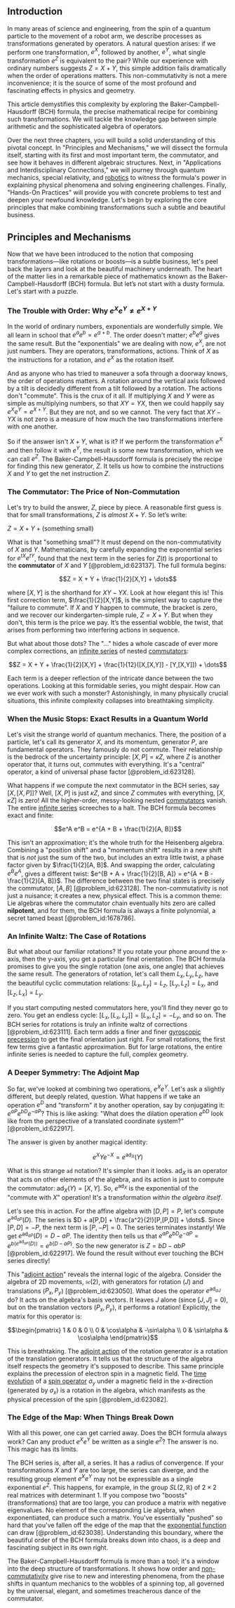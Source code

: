 ## Introduction
In many areas of science and engineering, from the spin of a quantum particle to the movement of a robot arm, we describe processes as transformations generated by operators. A natural question arises: if we perform one transformation, $e^X$, followed by another, $e^Y$, what single transformation $e^Z$ is equivalent to the pair? While our experience with ordinary numbers suggests $Z=X+Y$, this simple addition fails dramatically when the order of operations matters. This non-commutativity is not a mere inconvenience; it is the source of some of the most profound and fascinating effects in physics and geometry.

This article demystifies this complexity by exploring the Baker-Campbell-Hausdorff (BCH) formula, the precise mathematical recipe for combining such transformations. We will tackle the knowledge gap between simple arithmetic and the sophisticated algebra of operators.

Over the next three chapters, you will build a solid understanding of this pivotal concept. In "Principles and Mechanisms," we will dissect the formula itself, starting with its first and most important term, the commutator, and see how it behaves in different algebraic structures. Next, in "Applications and Interdisciplinary Connections," we will journey through quantum mechanics, special relativity, and [robotics](@article_id:150129) to witness the formula's power in explaining physical phenomena and solving engineering challenges. Finally, "Hands-On Practices" will provide you with concrete problems to test and deepen your newfound knowledge. Let's begin by exploring the core principles that make combining transformations such a subtle and beautiful business.

## Principles and Mechanisms

Now that we have been introduced to the notion that composing transformations—like rotations or boosts—is a subtle business, let's peel back the layers and look at the beautiful machinery underneath. The heart of the matter lies in a remarkable piece of mathematics known as the Baker-Campbell-Hausdorff (BCH) formula. But let’s not start with a dusty formula. Let's start with a puzzle.

### The Trouble with Order: Why $e^X e^Y \neq e^{X+Y}$

In the world of ordinary numbers, exponentials are wonderfully simple. We all learn in school that $e^a e^b = e^{a+b}$. The order doesn't matter; $e^b e^a$ gives the same result. But the "exponentials" we are dealing with now, $e^X$, are not just numbers. They are operators, transformations, actions. Think of $X$ as the instructions for a rotation, and $e^X$ as the rotation itself.

And as anyone who has tried to maneuver a sofa through a doorway knows, the order of operations matters. A rotation around the vertical axis followed by a tilt is decidedly different from a tilt followed by a rotation. The actions don't "commute". This is the crux of it all. If multiplying $X$ and $Y$ were as simple as multiplying numbers, so that $XY=YX$, then we could happily say $e^X e^Y = e^{X+Y}$. But they are not, and so we cannot. The very fact that $XY - YX$ is not zero is a measure of how much the two transformations interfere with one another.

So if the answer isn't $X+Y$, what is it? If we perform the transformation $e^X$ and then follow it with $e^Y$, the result is some new transformation, which we can call $e^Z$. The Baker-Campbell-Hausdorff formula is precisely the recipe for finding this new generator, $Z$. It tells us how to combine the instructions $X$ and $Y$ to get the net instruction $Z$.

### The Commutator: The Price of Non-Commutation

Let's try to build the answer, $Z$, piece by piece. A reasonable first guess is that for small transformations, $Z$ is *almost* $X+Y$. So let’s write:

$Z = X + Y + (\text{something small})$

What is that "something small"? It must depend on the non-commutativity of $X$ and $Y$. Mathematicians, by carefully expanding the exponential series for $e^{tX}e^{tY}$, found that the next term in the series for $Z(t)$ is proportional to the **commutator** of $X$ and $Y$ [@problem_id:623137]. The full formula begins:

$$Z = X + Y + \frac{1}{2}[X,Y] + \dots$$

where $[X,Y]$ is the shorthand for $XY - YX$. Look at how elegant this is! This first correction term, $\frac{1}{2}[X,Y]$, is the simplest way to capture the "failure to commute". If $X$ and $Y$ happen to commute, the bracket is zero, and we recover our kindergarten-simple rule, $Z = X+Y$. But when they don't, this term is the price we pay. It’s the essential wobble, the twist, that arises from performing two interfering actions in sequence.

But what about those dots? The "$\dots$" hides a whole cascade of ever more complex corrections, an [infinite series](@article_id:142872) of nested [commutators](@article_id:158384):

$$Z = X + Y + \frac{1}{2}[X,Y] + \frac{1}{12}([X,[X,Y]] - [Y,[X,Y]]) + \dots$$

Each term is a deeper reflection of the intricate dance between the two operations. Looking at this formidable series, you might despair. How can we ever work with such a monster? Astonishingly, in many physically crucial situations, this infinite complexity collapses into breathtaking simplicity.

### When the Music Stops: Exact Results in a Quantum World

Let's visit the strange world of quantum mechanics. There, the position of a particle, let's call its generator $X$, and its momentum, generator $P$, are fundamental operators. They famously do not commute. Their relationship is the bedrock of the uncertainty principle: $[X, P] = \kappa Z$, where $Z$ is another operator that, it turns out, commutes with everything. It's a "central" operator, a kind of universal phase factor [@problem_id:623128].

What happens if we compute the next commutator in the BCH series, say $[X, [X, P]]$? Well, $[X,P]$ is just $\kappa Z$, and since $Z$ commutes with everything, $[X, \kappa Z]$ is zero! All the higher-order, messy-looking nested [commutators](@article_id:158384) vanish. The entire [infinite series](@article_id:142872) screeches to a halt. The BCH formula becomes exact and finite:

$$e^A e^B = e^{A + B + \frac{1}{2}[A, B]}$$

This isn't an approximation; it's the whole truth for the Heisenberg algebra. Combining a "position shift" and a "momentum shift" results in a new shift that is *not* just the sum of the two, but includes an extra little twist, a phase factor given by $\frac{1}{2}[A, B]$. And swapping the order, calculating $e^B e^A$, gives a different twist: $e^{B + A + \frac{1}{2}[B, A]} = e^{A + B - \frac{1}{2}[A, B]}$. The difference between the two final states is precisely the commutator, $[A, B]$ [@problem_id:623128]. The non-commutativity is not just a nuisance; it creates a new, physical effect. This is a common theme: Lie algebras where the commutator chain eventually hits zero are called **nilpotent**, and for them, the BCH formula is always a finite polynomial, a secret tamed beast [@problem_id:1678786].

### An Infinite Waltz: The Case of Rotations

But what about our familiar rotations? If you rotate your phone around the x-axis, then the y-axis, you get a particular final orientation. The BCH formula promises to give you the single rotation (one axis, one angle) that achieves the same result. The generators of rotation, let's call them $L_x, L_y, L_z$, have the beautiful cyclic commutation relations: $[L_x, L_y] = L_z$, $[L_y, L_z] = L_x$, and $[L_z, L_x] = L_y$.

If you start computing nested commutators here, you'll find they never go to zero. You get an endless cycle: $[L_x, [L_x, L_y]] = [L_x, L_z] = -L_y$, and so on. The BCH series for rotations is truly an infinite waltz of corrections [@problem_id:623111]. Each term adds a finer and finer [gyroscopic precession](@article_id:160785) to get the final orientation just right. For small rotations, the first few terms give a fantastic approximation. But for large rotations, the entire infinite series is needed to capture the full, complex geometry.

### A Deeper Symmetry: The Adjoint Map

So far, we've looked at combining two operations, $e^X e^Y$. Let's ask a slightly different, but deeply related, question. What happens if we take an operation $e^D$ and "transform" it by another operation, say by conjugating it: $e^{aP} e^{bD} e^{-aP}$? This is like asking: "What does the dilation operation $e^{bD}$ look like from the perspective of a translated coordinate system?" [@problem_id:622917].

The answer is given by another magical identity:

$$e^X Y e^{-X} = e^{\mathrm{ad}_X}(Y)$$

What is this strange `ad` notation? It's simpler than it looks. $\mathrm{ad}_X$ is an operator that acts on other elements of the algebra, and its action is just to compute the commutator: $\mathrm{ad}_X(Y) = [X, Y]$. So, $e^{\mathrm{ad}_X}$ is the exponential of the "commute with $X$" operation! It's a transformation *within the algebra itself*.

Let's see this in action. For the affine algebra with $[D, P] = P$, let's compute $e^{\mathrm{ad}_{aP}}(D)$. The series is $D + a[P,D] + \frac{a^2}{2!}[P,[P,D]] + \dots$. Since $[P,D] = -P$, the next term is $[P,-P]=0$. The series terminates instantly! We get $e^{\mathrm{ad}_{aP}}(D) = D - aP$. The identity then tells us that $e^{aP} e^{bD} e^{-aP} = e^{b(e^{\mathrm{ad}_{aP}}(D))} = e^{b(D-aP)}$. So the new generator is $Z = bD - abP$ [@problem_id:622917]. We found the result without ever touching the BCH series directly!

This "[adjoint action](@article_id:141329)" reveals the internal logic of the algebra. Consider the algebra of 2D movements, $\mathfrak{se}(2)$, with generators for rotation ($J$) and translations ($P_x, P_y$) [@problem_id:623050]. What does the operator $e^{\mathrm{ad}_{\alpha J}}$ do? It acts on the algebra's basis vectors. It leaves $J$ alone (since $[J,J]=0$), but on the translation vectors $(P_x, P_y)$, it performs a rotation! Explicitly, the matrix for this operator is:

$$\begin{pmatrix} 1 & 0 & 0 \\ 0 & \cos\alpha & -\sin\alpha \\ 0 & \sin\alpha & \cos\alpha \end{pmatrix}$$

This is breathtaking. The [adjoint action](@article_id:141329) of the rotation generator *is* a rotation of the translation generators. It tells us that the structure of the algebra itself respects the geometry it's supposed to describe. This same principle explains the precession of electron spin in a magnetic field. The [time evolution](@article_id:153449) of a [spin operator](@article_id:149221) $\sigma_y$ under a magnetic field in the x-direction (generated by $\sigma_x$) is a rotation in the algebra, which manifests as the physical precession of the spin [@problem_id:623082].

### The Edge of the Map: When Things Break Down

With all this power, one can get carried away. Does the BCH formula always work? Can any product $e^X e^Y$ be written as a single $e^Z$? The answer is no. This magic has its limits.

The BCH series is, after all, a series. It has a radius of convergence. If your transformations $X$ and $Y$ are too large, the series can diverge, and the resulting group element $e^X e^Y$ may not be expressible as a single exponential $e^Z$. This happens, for example, in the group $SL(2, \mathbb{R})$ of $2 \times 2$ real matrices with determinant 1. If you compose two "boosts" (transformations) that are too large, you can produce a matrix with negative eigenvalues. No element of the corresponding Lie algebra, when exponentiated, can produce such a matrix. You've essentially "pushed" so hard that you've fallen off the edge of the map that the [exponential function](@article_id:160923) can draw [@problem_id:623038]. Understanding this boundary, where the beautiful order of the BCH formula breaks down into chaos, is a deep and fascinating subject in its own right.

The Baker-Campbell-Hausdorff formula is more than a tool; it's a window into the deep structure of transformations. It shows how order and [non-commutativity](@article_id:153051) give rise to new and interesting phenomena, from the phase shifts in quantum mechanics to the wobbles of a spinning top, all governed by the universal, elegant, and sometimes treacherous dance of the commutator.